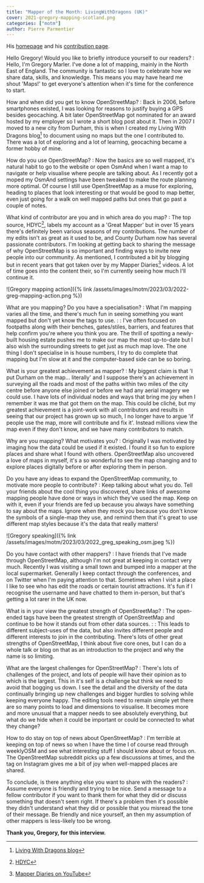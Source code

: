 ```yaml
---
title: "Mapper of the Month: LivingWithDragons (UK)"
cover: 2021-gregory-mapping-scotland.png
categories: ["motm"]
author: Pierre Parmentier
---
```


His [homepage](https://www.openstreetmap.org/user/LivingWithDragons) and his [contribution page](https://hdyc.neis-one.org/?LivingWithDragons).

Hello Gregory! Would you like to briefly introduce yourself to our readers?
: Hello, I'm Gregory Marler. I've done a lot of mapping, mainly in the North East of England. The community is fantastic so I love to celebrate how we share data, skills, and knowledge. This means you may have heard me shout 'Maps!' to get everyone's attention when it's time for the conference to start.

<!--more-->

How and when did you get to know OpenStreetMap?
: Back in 2006, before smartphones existed, I was looking for reasons to justify buying a GPS besides geocaching. A bit later OpenStreetMap got nominated for an award hosted by my employer so I wrote a short blog post about it. Then in 2007 I moved to a new city from Durham, this is when I created my Living With Dragons blog[^1] to document using no maps but the one I contributed to. There was a lot of exploring and a lot of learning, geocaching became a former hobby of mine.

How do you use OpenStreetMap?
: Now the basics are so well mapped, it's natural habit to go to the website or open OsmAnd when I want a map to navigate or help visualise where people are talking about. As I recently got a moped my OsmAnd settings have been tweaked to make the route planning more optimal. Of course I still use OpenStreetMap as a muse for exploring, heading to places that look interesting or that would be good to map better, even just going for a walk on well mapped paths but ones that go past a couple of notes.

What kind of contributor are you and in which area do you map?
: The top source, HDYC[^2], labels my account as a 'Great Mapper' but in over 15 years there's definitely been various seasons of my contributions. The number of my edits isn't as great as it used to be, and County Durham now has several passionate contributors. I'm looking at getting back to sharing the message of why OpenStreetMap is so important and finding ways to invite new people into our community. As mentioned, I contributed a bit by blogging but in recent years that got taken over by my Mapper Diaries[^3] videos. A lot of time goes into the content their, so I'm currently seeing how much I'll continue it.

![Gregory mapping action]({% link /assets/images/motm/2023/03/2022-greg-mapping-action.png %})

What are you mapping? Do you have a specialisation?
: What I'm mapping varies all the time, and there's much fun in seeing something you want mapped but don't yet know the tags to use. : : I've often focused on footpaths along with their benches, gates/stiles, barriers, and features that help confirm you're where you think you are. The thrill of spotting a newly-built housing estate pushes me to make our map the most up-to-date but I also wish the surrounding streets to get just as much map love. The one thing I don't specialise in is house numbers, I try to do complete that mapping but I'm slow at it and the computer-based side can be so boring.

What is your greatest achievement as mapper?
: My biggest claim is that 'I put Durham on the map… literally' and I suppose there's an achievement in surveying all the roads and most of the paths within two miles of the city centre before anyone else joined or before we had any aerial imagery we could use. I have lots of individual nodes and ways that bring me joy when I remember it was me that got them on the map. This could be cliché, but my greatest achievement is a joint-work with all contributors and results in seeing that our project has grown up so much, I no longer have to argue 'if people use the map, more will contribute and fix it'. Instead millions view the map even if they don't know, and we have many contributors to match.

Why are you mapping? What motivates you?
: Originally I was motivated by imaging how the data could be used if it existed. I found it so fun to explore places and share what I found with others. OpenStreetMap also uncovered a love of maps in myself, it's a so wonderful to see the map changing and to explore places digitally before or after exploring them in person.

Do you have any ideas to expand the OpenStreetMap community, to motivate more people to contribute?
: Keep talking about what you do. Tell your friends about the cool thing you discovered, share links of awesome mapping people have done or ways in which they've used the map. Keep on with it, even if your friends are fed up because you always have something to say about the maps. Ignore when they mock you because you don't know the symbols of a single-map they use, and remind them that it's great to use different map styles because it's the data that really matters!

![Gregory speaking]({% link /assets/images/motm/2023/03/2022_greg_speaking_osm.jpeg %})

Do you have contact with other mappers?
: I have friends that I've made through OpenStreetMap, although I'm not great at keeping in contact very much. Recently I was visiting a small town and bumped into a mapper at the local supermarket. Generally I keep contact through the conferences, and on Twitter when I'm paying attention to that. Sometimes when I visit a place I like to see who has edit the roads or certain tourist attractions. It's fun if I recognise the username and have chatted to them in-person, but that's getting a lot rarer in the UK now.

What is in your view the greatest strength of OpenStreetMap?
: The open-ended tags have been the greatest strength of OpenStreetMap and continue to be how it stands out from other data sources. : : This leads to different subject-uses of the data, but also invites different people and different interests to join in the contributing. There's lots of other great strengths of OpenStreetMap, I think about five core ones, but I can do a whole talk or blog on that as an introduction to the project and why the name is so limiting.

What are the largest challenges for OpenStreetMap?
: There's lots of challenges of the project, and lots of people will have their opinion as to which is the largest. This in it's self is a challenge but think we need to avoid that bogging us down. I see the detail and the diversity of the data continually bringing up new challenges and bigger hurdles to solving while keeping everyone happy. The editing tools need to remain simple yet there are so many points to load and dimensions to visualise. It becomes more and more unusual that a mapper needs to see absolutely everything, but what do we hide when it could be important or could be connected to what they change?

How to do stay on top of news about OpenStreetMap?
: I'm terrible at keeping on top of news so when I have the time I of course read through weeklyOSM and see what interesting stuff I should know about or focus on. The OpenStreetMap subreddit picks up a few discussions at times, and the tag on Instagram gives me a bit of joy when well-mapped places are shared.

To conclude, is there anything else you want to share with the readers?
: Assume everyone is friendly and trying to be nice. Send a message to a fellow contributor if you want to thank them for what they did or discuss something that doesn't seem right. If there's a problem then it's possible they didn't understand what they did or possible that you misread the tone of their message. Be friendly and nice yourself, an then my assumption of other mappers is less-likely too be wrong.

**Thank you, Gregory, for this interview.**

[^1]: [Living With Dragons blog](http://www.livingwithdragons.com)
[^2]: [HDYC](https://hdyc.neis-one.org/?LivingWithDragons)
[^3]: [Mapper Diaries on YouTube](https://www.youtube.com/c/mapperdiaries)
